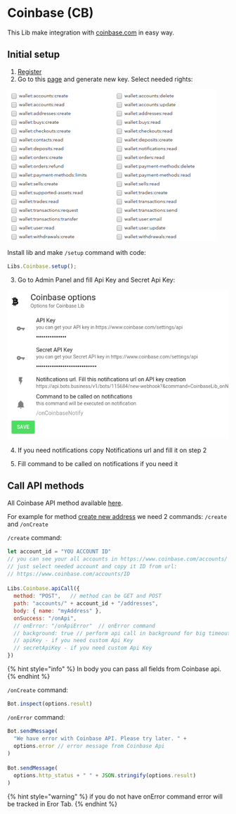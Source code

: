 # Coinbase \(CB\)



This Lib make integration with [coinbase.com](http://coinbase.com) in easy way.

## Initial setup

1. [Register](https://www.coinbase.com/signup)
2. Go to this [page](https://www.coinbase.com/settings/api) and generate new key. Select needed rights:

![](../.gitbook/assets/image%20%2867%29.png)

Install lib and make `/setup` command with code:

```javascript
Libs.Coinbase.setup();
```

3. Go to Admin Panel and fill Api Key and Secret Api Key:

![](../.gitbook/assets/image%20%2868%29.png)

4. If you need notifications copy Notifications url and fill it on step 2

5. Fill command to be called on notifications if you need it

## Call API methods

All Coinbase API method available [here](https://developers.coinbase.com/api/v2#users).

For example for method [create new address](https://developers.coinbase.com/api/v2#create-address) we need 2 commands: `/create` and `/onCreate`

`/create` command:

```javascript
let account_id = "YOU ACCOUNT ID"
// you can see your all accounts in https://www.coinbase.com/accounts/
// just select needed account and copy it ID from url:
// https://www.coinbase.com/accounts/ID

Libs.Coinbase.apiCall({
  method: "POST",   // method can be GET and POST
  path: "accounts/" + account_id + "/addresses",
  body: { name: "myAddress" },
  onSuccess: "/onApi",
  // onError: "/onApiError"  // onError command
  // background: true // perform api call in background for big timeout limit
  // apiKey - if you need custom Api Key
  // secretApiKey - if you need custom Api Key
})
```

{% hint style="info" %}
In body you can pass all fields from Coinbase api.
{% endhint %}

`/onCreate` command:

```javascript
Bot.inspect(options.result)
```



`/onError` command:

```javascript
Bot.sendMessage(
  "We have error with Coinbase API. Please try later. " +
  options.error // error message from Coinbase Api
)

Bot.sendMessage(
  options.http_status + " " + JSON.stringify(options.result)
)
```

{% hint style="warning" %}
if you do not have onError command error will be tracked in Eror Tab. 
{% endhint %}


